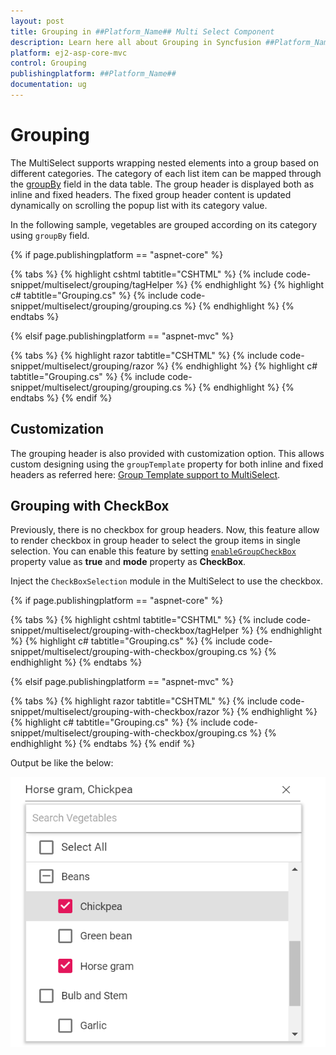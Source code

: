 ```yaml
---
layout: post
title: Grouping in ##Platform_Name## Multi Select Component
description: Learn here all about Grouping in Syncfusion ##Platform_Name## Multi Select component of Syncfusion Essential JS 2 and more.
platform: ej2-asp-core-mvc
control: Grouping
publishingplatform: ##Platform_Name##
documentation: ug
---
```



# Grouping

The MultiSelect supports wrapping nested elements into a group based on different categories. The category of each list item can be mapped through the [groupBy](https://help.syncfusion.com/cr/cref_files/aspnetcore-js2/Syncfusion.EJ2~Syncfusion.EJ2.DropDowns.MultiSelectFieldSettings~GroupBy.html) field in the data table. The group header is displayed both as inline and fixed headers. The fixed group header content is updated dynamically on scrolling the popup list with its category value.

In the following sample, vegetables are grouped according on its category using `groupBy` field.

{% if page.publishingplatform == "aspnet-core" %}

{% tabs %}
{% highlight cshtml tabtitle="CSHTML" %}
{% include code-snippet/multiselect/grouping/tagHelper %}
{% endhighlight %}
{% highlight c# tabtitle="Grouping.cs" %}
{% include code-snippet/multiselect/grouping/grouping.cs %}
{% endhighlight %}
{% endtabs %}

{% elsif page.publishingplatform == "aspnet-mvc" %}

{% tabs %}
{% highlight razor tabtitle="CSHTML" %}
{% include code-snippet/multiselect/grouping/razor %}
{% endhighlight %}
{% highlight c# tabtitle="Grouping.cs" %}
{% include code-snippet/multiselect/grouping/grouping.cs %}
{% endhighlight %}
{% endtabs %}
{% endif %}



## Customization

The grouping header is also provided with customization option. This allows custom designing using the `groupTemplate` property for both inline and fixed headers as referred here: [Group Template support to MultiSelect](./templates).

## Grouping with CheckBox

Previously, there is no checkbox for group headers. Now, this feature allow to render checkbox in group header to select the group items in single selection. You can enable this feature by setting [`enableGroupCheckBox`](https://help.syncfusion.com/cr/cref_files/aspnetcore-js2/Syncfusion.EJ2~Syncfusion.EJ2.DropDowns.MultiSelect~EnableGroupCheckBox.html) property value as **true** and **mode** property as **CheckBox**.

Inject the `CheckBoxSelection` module in the MultiSelect to use the checkbox.

{% if page.publishingplatform == "aspnet-core" %}

{% tabs %}
{% highlight cshtml tabtitle="CSHTML" %}
{% include code-snippet/multiselect/grouping-with-checkbox/tagHelper %}
{% endhighlight %}
{% highlight c# tabtitle="Grouping.cs" %}
{% include code-snippet/multiselect/grouping-with-checkbox/grouping.cs %}
{% endhighlight %}
{% endtabs %}

{% elsif page.publishingplatform == "aspnet-mvc" %}

{% tabs %}
{% highlight razor tabtitle="CSHTML" %}
{% include code-snippet/multiselect/grouping-with-checkbox/razor %}
{% endhighlight %}
{% highlight c# tabtitle="Grouping.cs" %}
{% include code-snippet/multiselect/grouping-with-checkbox/grouping.cs %}
{% endhighlight %}
{% endtabs %}
{% endif %}



Output be like the below:

![multiselect](./images/grouping-with-checkbox.png)